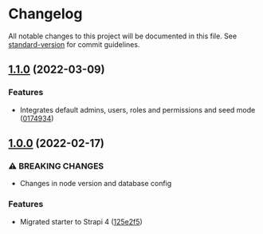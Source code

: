 # Changelog

All notable changes to this project will be documented in this file. See [standard-version](https://github.com/conventional-changelog/standard-version) for commit guidelines.

## [1.1.0](https://github.com/emiketic/emiketic-starter-react-native/compare/v1.0.0...v1.1.0) (2022-03-09)


### Features

* Integrates default admins, users, roles and permissions and seed mode ([0174934](https://github.com/emiketic/emiketic-starter-react-native/commit/0174934980064c9bc16091dbe80428068097b611))

## [1.0.0](https://github.com/emiketic/emiketic-starter-react-native/compare/v0.2.1...v1.0.0) (2022-02-17)


### ⚠ BREAKING CHANGES

* Changes in node version and database config

### Features

* Migrated starter to Strapi 4 ([125e2f5](https://github.com/emiketic/emiketic-starter-react-native/commit/125e2f56d37d8441d3db56ba96545760ae7335bf))
